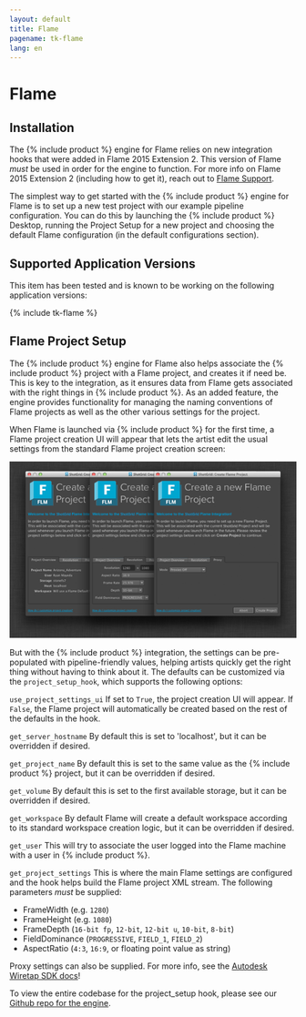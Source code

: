 ```yaml
---
layout: default
title: Flame
pagename: tk-flame
lang: en
---
```


# Flame

## Installation

The {% include product %} engine for Flame relies on new integration hooks that were added in Flame 2015 Extension 2.  This version of Flame *must* be used in order for the engine to function.  For more info on Flame 2015 Extension 2 (including how to get it), reach out to [Flame Support](http://knowledge.autodesk.com/search-result/caas/sfdcarticles/sfdcarticles/Contacting-Autodesk-Flame-or-Smoke-Customer-Support.html).

The simplest way to get started with the {% include product %} engine for Flame is to set up a new test project with our example pipeline configuration. You can do this by launching the {% include product %} Desktop, running the Project Setup for a new project and choosing the default Flame configuration (in the default configurations section).

## Supported Application Versions

This item has been tested and is known to be working on the following application versions: 

{% include tk-flame %}

## Flame Project Setup

The {% include product %} engine for Flame also helps associate the {% include product %} project with a Flame project, and creates it if need be.  This is key to the integration, as it ensures data from Flame gets associated with the right things in {% include product %}.  As an added feature, the engine provides functionality for managing the naming conventions of Flame projects as well as the other various settings for the project.

When Flame is launched via {% include product %} for the first time, a Flame project creation UI will appear that lets the artist edit the usual settings from the standard Flame project creation screen:

![Project](../images/engines/flame_project.png)

But with the {% include product %} integration, the settings can be pre-populated with pipeline-friendly values, helping artists quickly get the right thing without having to think about it.  The defaults can be customized via the `project_setup_hook`, which supports the following options:

`use_project_settings_ui`
If set to `True`, the project creation UI will appear.  If `False`, the Flame project will automatically be created based on the rest of the defaults in the hook.

`get_server_hostname`
By default this is set to 'localhost', but it can be overridden if desired.

`get_project_name`
By default this is set to the same value as the {% include product %} project, but it can be overridden if desired.

`get_volume`
By default this is set to the first available storage, but it can be overridden if desired.

`get_workspace`
By default Flame will create a default workspace according to its standard workspace creation logic, but it can be overridden if desired.

`get_user`
This will try to associate the user logged into the Flame machine with a user in {% include product %}.

`get_project_settings`
This is where the main Flame settings are configured and the hook helps build the Flame project XML stream.  The following parameters *must* be supplied:

* FrameWidth (e.g. `1280`)
* FrameHeight (e.g. `1080`)
* FrameDepth (`16-bit fp`, `12-bit`, `12-bit u`, `10-bit`, `8-bit`) 
* FieldDominance (`PROGRESSIVE`, `FIELD_1`, `FIELD_2`)
* AspectRatio (`4:3`, `16:9`, or floating point value as string)

Proxy settings can also be supplied.  For more info, see the [Autodesk Wiretap SDK docs](https://www.autodesk.com/developer-network/platform-technologies/wiretap)!

To view the entire codebase for the project_setup hook, please see our [Github repo for the engine](https://github.com/shotgunsoftware/tk-flame/blob/master/hooks/project_startup.py). 

